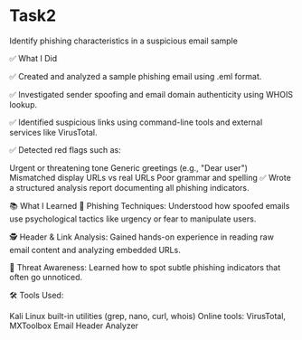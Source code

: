 # Task2
 Identify phishing characteristics in a suspicious email sample
 
✅ What I Did

✅ Created and analyzed a sample phishing email using .eml format.

✅ Investigated sender spoofing and email domain authenticity using WHOIS lookup.

✅ Identified suspicious links using command-line tools and external services like VirusTotal.

✅ Detected red flags such as:

Urgent or threatening tone
Generic greetings (e.g., "Dear user")
Mismatched display URLs vs real URLs
Poor grammar and spelling
✅ Wrote a structured analysis report documenting all phishing indicators.

📚 What I Learned
🔐 Phishing Techniques: Understood how spoofed emails use psychological tactics like urgency or fear to manipulate users.

🕵 Header & Link Analysis: Gained hands-on experience in reading raw email content and analyzing embedded URLs.

🧠 Threat Awareness: Learned how to spot subtle phishing indicators that often go unnoticed.

🛠 Tools Used:

Kali Linux built-in utilities (grep, nano, curl, whois)
Online tools: VirusTotal, MXToolbox Email Header Analyzer

